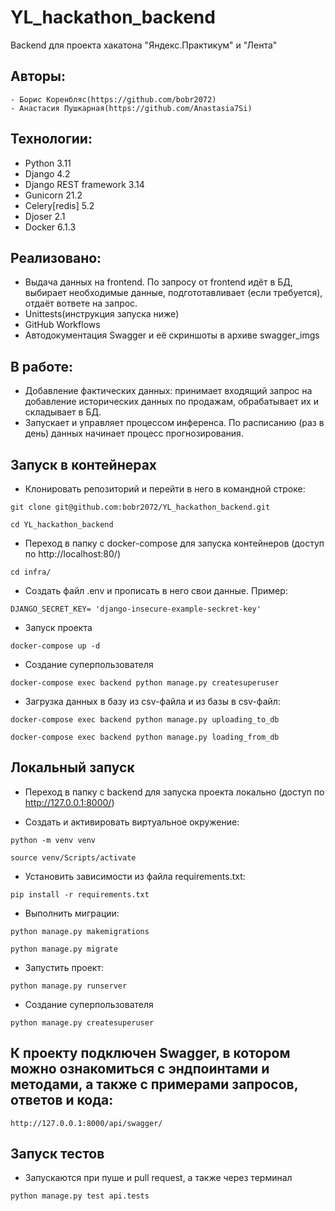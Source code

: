 # YL_hackathon_backend

Backend для проекта хакатона "Яндекс.Практикум" и "Лента"

## Авторы:

```
- Борис Коренбляс(https://github.com/bobr2072)
- Анастасия Пушкарная(https://github.com/Anastasia7Si)
```

## Технологии:

- Python 3.11
- Django 4.2
- Django REST framework 3.14
- Gunicorn 21.2
- Celery[redis] 5.2
- Djoser 2.1
- Docker 6.1.3

## Реализовано: 

- Выдача данных на frontend. По запросу от frontend идёт в БД, выбирает необходимые данные,
подгототавливает (если требуется), отдаёт вответе на запрос.
- Unittests(инструкция запуска ниже)
- GitHub Workflows 
- Автодокументация Swagger и её скриншоты в архиве swagger_imgs

## В работе: 

- Добавление фактических данных: принимает входящий запрос на добавление исторических данных по продажам, обрабатывает их и складывает в БД. 
- Запускает и управляет процессом инференса. По расписанию (раз в день) данных начинает процесс прогнозирования.

## Запуск в контейнерах
- Клонировать репозиторий и перейти в него в командной строке:
```
git clone git@github.com:bobr2072/YL_hackathon_backend.git
```
```
cd YL_hackathon_backend
```

- Переход в папку с docker-compose для запуска контейнеров (доступ по http://localhost:80/)
```
cd infra/
```

- Создать файл .env и прописать в него свои данные.
Пример:
```
DJANGO_SECRET_KEY= 'django-insecure-example-seckret-key'
```

- Запуск проекта
```
docker-compose up -d
```

- Создание суперпользователя
```
docker-compose exec backend python manage.py createsuperuser
```

- Загрузка данных в базу из csv-файла и из базы в csv-файл:
```
docker-compose exec backend python manage.py uploading_to_db
```
```
docker-compose exec backend python manage.py loading_from_db
```

## Локальный запуск

- Переход в папку с backend для запуска проекта локально (доступ по http://127.0.0.1:8000/)

- Cоздать и активировать виртуальное окружение:
```
python -m venv venv
```
```
source venv/Scripts/activate
```

- Установить зависимости из файла requirements.txt:
```
pip install -r requirements.txt
```

- Выполнить миграции:
```
python manage.py makemigrations
```
```
python manage.py migrate
```

- Запустить проект:
```
python manage.py runserver
```

- Создание суперпользователя
```
python manage.py createsuperuser
```

## К проекту подключен Swagger, в котором можно ознакомиться с эндпоинтами и методами, а также с примерами запросов, ответов и кода:
```
http://127.0.0.1:8000/api/swagger/
```

## Запуск тестов
- Запускаются при пуше и pull request, а также через терминал
```
python manage.py test api.tests
```